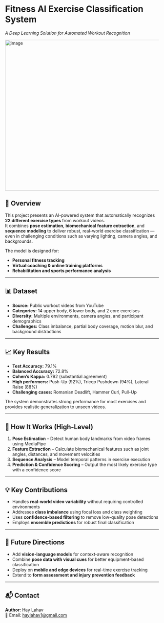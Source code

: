 # Fitness AI Exercise Classification System
*A Deep Learning Solution for Automated Workout Recognition*

<img width="1489" height="493" alt="image" src="https://github.com/user-attachments/assets/ce2f6b86-456b-44c6-bbb4-ff9cb6c80a3e" />


## 📌 Overview
This project presents an AI-powered system that automatically recognizes **22 different exercise types** from workout videos.  
It combines **pose estimation**, **biomechanical feature extraction**, and **sequence modeling** to deliver robust, real-world exercise classification — even in challenging conditions such as varying lighting, camera angles, and backgrounds.

The model is designed for:
- **Personal fitness tracking**
- **Virtual coaching & online training platforms**
- **Rehabilitation and sports performance analysis**

---

## 📊 Dataset
- **Source:** Public workout videos from YouTube  
- **Categories:** 14 upper body, 6 lower body, and 2 core exercises  
- **Diversity:** Multiple environments, camera angles, and participant demographics  
- **Challenges:** Class imbalance, partial body coverage, motion blur, and background distractions

---

## 📈 Key Results
- **Test Accuracy:** 79.1%  
- **Balanced Accuracy:** 72.8%  
- **Cohen’s Kappa:** 0.792 (substantial agreement)  
- **High performers:** Push-Up (92%), Tricep Pushdown (94%), Lateral Raise (88%)  
- **Challenging cases:** Romanian Deadlift, Hammer Curl, Pull-Up  

The system demonstrates strong performance for most exercises and provides realistic generalization to unseen videos.

---

## 🚀 How It Works (High-Level)
1. **Pose Estimation** – Detect human body landmarks from video frames using MediaPipe  
2. **Feature Extraction** – Calculate biomechanical features such as joint angles, distances, and movement velocities  
3. **Sequence Analysis** – Model temporal patterns in exercise execution  
4. **Prediction & Confidence Scoring** – Output the most likely exercise type with a confidence score  

---

## 💡 Key Contributions
- Handles **real-world video variability** without requiring controlled environments  
- Addresses **class imbalance** using focal loss and class weighting  
- Uses **confidence-based filtering** to remove low-quality pose detections  
- Employs **ensemble predictions** for robust final classification  

---

## 🔮 Future Directions
- Add **vision-language models** for context-aware recognition  
- Combine **pose data with visual cues** for better equipment-based classification  
- Deploy on **mobile and edge devices** for real-time exercise tracking  
- Extend to **form assessment and injury prevention feedback**

---

## 📬 Contact
**Author:** Hay Lahav  
📧 Email: haylahav1@gmail.com
